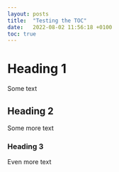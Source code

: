 ```yaml
---
layout: posts
title:  "Testing the TOC"
date:   2022-08-02 11:56:18 +0100
toc: true
---
```

# Heading 1

Some text

## Heading 2

Some more text

### Heading 3

Even more text
